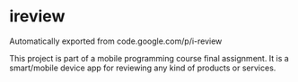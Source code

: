 # ireview
Automatically exported from code.google.com/p/i-review

This project is part of a mobile programming course final assignment. It is a smart/mobile device app for reviewing any kind of products or services.
